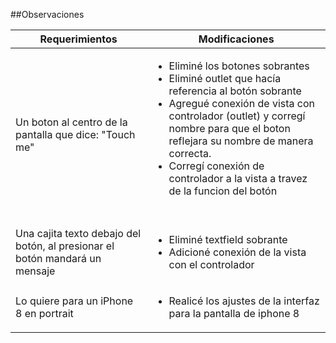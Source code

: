 ##Observaciones

| Requerimientos      | Modificaciones | 
| ------------- |:-------------:| 
| Un boton al centro de la pantalla que dice: "Touch me"       | <ul><li align="left">Eliminé los botones sobrantes</li><li align="left">Eliminé outlet que hacía referencia al botón sobrante</li><li align="left">Agregué conexión de vista con controlador (outlet) y corregí nombre para que el boton reflejara su nombre de manera correcta.</li><li align="left">Corregí conexión de controlador a la vista a travez de la funcion del botón</li></ul>         
| Una cajita texto debajo del botón, al presionar el botón mandará un mensaje    | <ul><li align="left">Eliminé textfield sobrante</li><li align="left">Adicioné conexión de la vista con el controlador</li></ul>  |
| Lo quiere para un iPhone 8 en portrait | <ul><li align="left">Realicé los ajustes de la interfaz para la pantalla de iphone 8</li></ul> | 
